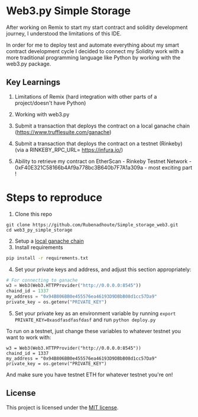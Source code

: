 

# Web3.py Simple Storage

After working on Remix to start my start contract and solidity development journey, I understood the limitations of this IDE.

In order for me to deploy test and automate everything about my smart contract development cycle I decided to connect my Solidity work with a more 
traditional programming language like Python by working with the web3.py package.



## Key Learnings

1. Limitations of Remix (hard integration with other parts of a project/doesn't have Python)

2. Working with web3.py

3. Submit a transaction that deploys the contract on a local ganache chain (https://www.trufflesuite.com/ganache)

4. Submit a transaction that deploys the contract on a testnet (Rinkeby) (via a RINKEBY_RPC_URL= https://infura.io/)

5. Ability to retrieve my contract on EtherScan - Rinkeby Testnet Network - 0xF40E321C58166b4Af9a778bc3B640b7F7A1a309a - most exciting part !



# Steps to reproduce 

1. Clone this repo

```
git clone https://github.com/Rubenadhoute/Simple_storage_web3.git
cd web3_py_simple_storage
```

2. Setup a [local ganache chain](https://www.trufflesuite.com/ganache)
3. Install requirements

```bash
pip install -r requirements.txt
```

4. Set your private keys and address, and adjust this section appropriately:

```python
# For connecting to ganache
w3 = Web3(Web3.HTTPProvider("http://0.0.0.0:8545"))
chaind_id = 1337
my_address = "0x94B806BB0e455576ea46193D9DBbB08d1cc57Da9"
private_key = os.getenv("PRIVATE_KEY")
```

5. Set your private key as an environment variable by running `export PRIVATE_KEY=0xasdfasdfasfdasf` and run `python deploy.py`



To run on a testnet, just change these variables to whatever testnet you want to work with:

```
w3 = Web3(Web3.HTTPProvider("http://0.0.0.0:8545"))
chaind_id = 1337
my_address = "0x94B806BB0e455576ea46193D9DBbB08d1cc57Da9"
private_key = os.getenv("PRIVATE_KEY")
```

And make sure you have testnet ETH for whatever testnet you're on!

## License

This project is licensed under the [MIT license](LICENSE).
